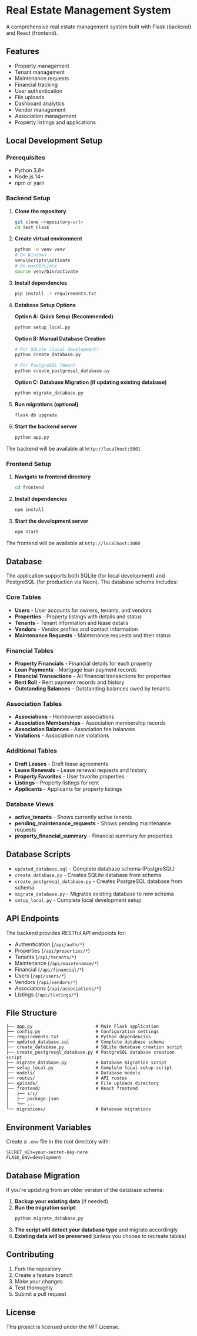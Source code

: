 # Real Estate Management System

A comprehensive real estate management system built with Flask (backend) and React (frontend).

## Features

- Property management
- Tenant management
- Maintenance requests
- Financial tracking
- User authentication
- File uploads
- Dashboard analytics
- Vendor management
- Association management
- Property listings and applications

## Local Development Setup

### Prerequisites

- Python 3.8+
- Node.js 14+
- npm or yarn

### Backend Setup

1. **Clone the repository**
   ```bash
   git clone <repository-url>
   cd Test_Flask
   ```

2. **Create virtual environment**
   ```bash
   python -m venv venv
   # On Windows
   venv\Scripts\activate
   # On macOS/Linux
   source venv/bin/activate
   ```

3. **Install dependencies**
   ```bash
   pip install -r requirements.txt
   ```

4. **Database Setup Options**

   **Option A: Quick Setup (Recommended)**
   ```bash
   python setup_local.py
   ```

   **Option B: Manual Database Creation**
   ```bash
   # For SQLite (local development)
   python create_database.py
   
   # For PostgreSQL (Neon)
   python create_postgresql_database.py
   ```

   **Option C: Database Migration (if updating existing database)**
   ```bash
   python migrate_database.py
   ```

5. **Run migrations (optional)**
   ```bash
   flask db upgrade
   ```

6. **Start the backend server**
   ```bash
   python app.py
   ```

The backend will be available at `http://localhost:5001`

### Frontend Setup

1. **Navigate to frontend directory**
   ```bash
   cd frontend
   ```

2. **Install dependencies**
   ```bash
   npm install
   ```

3. **Start the development server**
   ```bash
   npm start
   ```

The frontend will be available at `http://localhost:3000`

## Database

The application supports both SQLite (for local development) and PostgreSQL (for production via Neon). The database schema includes:

### Core Tables
- **Users** - User accounts for owners, tenants, and vendors
- **Properties** - Property listings with details and status
- **Tenants** - Tenant information and lease details
- **Vendors** - Vendor profiles and contact information
- **Maintenance Requests** - Maintenance requests and their status

### Financial Tables
- **Property Financials** - Financial details for each property
- **Loan Payments** - Mortgage loan payment records
- **Financial Transactions** - All financial transactions for properties
- **Rent Roll** - Rent payment records and history
- **Outstanding Balances** - Outstanding balances owed by tenants

### Association Tables
- **Associations** - Homeowner associations
- **Association Memberships** - Association membership records
- **Association Balances** - Association fee balances
- **Violations** - Association rule violations

### Additional Tables
- **Draft Leases** - Draft lease agreements
- **Lease Renewals** - Lease renewal requests and history
- **Property Favorites** - User favorite properties
- **Listings** - Property listings for rent
- **Applicants** - Applicants for property listings

### Database Views
- **active_tenants** - Shows currently active tenants
- **pending_maintenance_requests** - Shows pending maintenance requests
- **property_financial_summary** - Financial summary for properties

## Database Scripts

- `updated_database.sql` - Complete database schema (PostgreSQL)
- `create_database.py` - Creates SQLite database from schema
- `create_postgresql_database.py` - Creates PostgreSQL database from schema
- `migrate_database.py` - Migrates existing database to new schema
- `setup_local.py` - Complete local development setup

## API Endpoints

The backend provides RESTful API endpoints for:

- Authentication (`/api/auth/*`)
- Properties (`/api/properties/*`)
- Tenants (`/api/tenants/*`)
- Maintenance (`/api/maintenance/*`)
- Financial (`/api/financial/*`)
- Users (`/api/users/*`)
- Vendors (`/api/vendors/*`)
- Associations (`/api/associations/*`)
- Listings (`/api/listings/*`)

## File Structure

```
├── app.py                        # Main Flask application
├── config.py                     # Configuration settings
├── requirements.txt              # Python dependencies
├── updated_database.sql          # Complete database schema
├── create_database.py            # SQLite database creation script
├── create_postgresql_database.py # PostgreSQL database creation script
├── migrate_database.py           # Database migration script
├── setup_local.py                # Complete local setup script
├── models/                       # Database models
├── routes/                       # API routes
├── uploads/                      # File uploads directory
├── frontend/                     # React frontend
│   ├── src/
│   ├── package.json
│   └── ...
└── migrations/                   # Database migrations
```

## Environment Variables

Create a `.env` file in the root directory with:

```
SECRET_KEY=your-secret-key-here
FLASK_ENV=development
```

## Database Migration

If you're updating from an older version of the database schema:

1. **Backup your existing data** (if needed)
2. **Run the migration script**:
   ```bash
   python migrate_database.py
   ```
3. **The script will detect your database type** and migrate accordingly
4. **Existing data will be preserved** (unless you choose to recreate tables)

## Contributing

1. Fork the repository
2. Create a feature branch
3. Make your changes
4. Test thoroughly
5. Submit a pull request

## License

This project is licensed under the MIT License.


